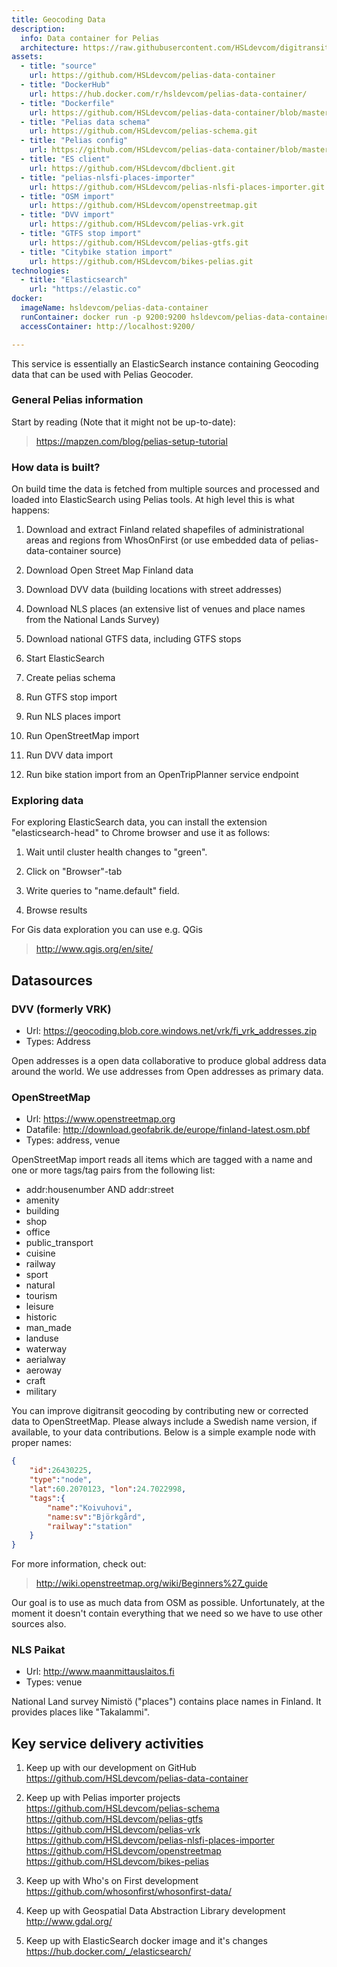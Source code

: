 ```yaml
---
title: Geocoding Data
description:
  info: Data container for Pelias
  architecture: https://raw.githubusercontent.com/HSLdevcom/digitransit-site/master/pages/en/developers/services/6-data-containers/geocoding-data/architecture.xml
assets:
  - title: "source"
    url: https://github.com/HSLdevcom/pelias-data-container
  - title: "DockerHub"
    url: https://hub.docker.com/r/hsldevcom/pelias-data-container/
  - title: "Dockerfile"
    url: https://github.com/HSLdevcom/pelias-data-container/blob/master/Dockerfile.loader
  - title: "Pelias data schema"
    url: https://github.com/HSLdevcom/pelias-schema.git
  - title: "Pelias config"
    url: https://github.com/HSLdevcom/pelias-data-container/blob/master/pelias.json
  - title: "ES client"
    url: https://github.com/HSLdevcom/dbclient.git
  - title: "pelias-nlsfi-places-importer"
    url: https://github.com/HSLdevcom/pelias-nlsfi-places-importer.git
  - title: "OSM import"
    url: https://github.com/HSLdevcom/openstreetmap.git
  - title: "DVV import"
    url: https://github.com/HSLdevcom/pelias-vrk.git
  - title: "GTFS stop import"
    url: https://github.com/HSLdevcom/pelias-gtfs.git
  - title: "Citybike station import"
    url: https://github.com/HSLdevcom/bikes-pelias.git
technologies:
  - title: "Elasticsearch"
    url: "https://elastic.co"
docker:
  imageName: hsldevcom/pelias-data-container
  runContainer: docker run -p 9200:9200 hsldevcom/pelias-data-container
  accessContainer: http://localhost:9200/

---
```


This service is essentially an ElasticSearch instance containing Geocoding data that can be used with Pelias Geocoder.

### General Pelias information

Start by reading (Note that it might not be up-to-date):

> https://mapzen.com/blog/pelias-setup-tutorial

### How data is built?

On build time the data is fetched from multiple sources and processed and loaded into ElasticSearch using
Pelias tools. At high level this is what happens:

1. Download and extract Finland related shapefiles of administrational areas and regions from WhosOnFirst (or use embedded data of pelias-data-container source)

2. Download Open Street Map Finland data

3. Download DVV data (building locations with street addresses)

4. Download NLS places (an extensive list of venues and place names from the National Lands Survey)

5. Download national GTFS data, including GTFS stops

6. Start ElasticSearch

7. Create pelias schema

8. Run GTFS stop import

9. Run NLS places import

10. Run OpenStreetMap import

11. Run DVV data import

12. Run bike station import from an OpenTripPlanner service endpoint

### Exploring data

For exploring ElasticSearch data, you can install the extension "elasticsearch-head" to Chrome browser and use it as follows:

1. Wait until cluster health changes to "green".

2. Click on "Browser"-tab

3. Write queries to "name.default" field.

4. Browse results

For Gis data exploration you can use e.g. QGis

> http://www.qgis.org/en/site/

## Datasources

### DVV (formerly VRK)

- Url: https://geocoding.blob.core.windows.net/vrk/fi_vrk_addresses.zip
- Types: Address

Open addresses is a open data collaborative to produce global address data around the world. We use addresses from Open addresses as primary data.

### OpenStreetMap

- Url: https://www.openstreetmap.org
- Datafile: http://download.geofabrik.de/europe/finland-latest.osm.pbf
- Types: address, venue

OpenStreetMap import reads all items which are tagged with a name and one or more tags/tag pairs from the following list:

- addr:housenumber AND addr:street
- amenity
- building
- shop
- office
- public_transport
- cuisine
- railway
- sport
- natural
- tourism
- leisure
- historic
- man_made
- landuse
- waterway
- aerialway
- aeroway
- craft
- military

You can improve digitransit geocoding by contributing new or corrected data to OpenStreetMap. Please always include a Swedish name version, if available, to your data contributions.
Below is a simple example node with proper names:

```json
{
    "id":26430225,
    "type":"node",
    "lat":60.2070123, "lon":24.7022998,
    "tags":{
        "name":"Koivuhovi",
        "name:sv":"Björkgård",
        "railway":"station"
    }
}
```

For more information, check out:

> http://wiki.openstreetmap.org/wiki/Beginners%27_guide

Our goal is to use as much data from OSM as possible. Unfortunately, at the moment it doesn't contain everything that we need so we have to use other sources also.

### NLS Paikat

- Url: http://www.maanmittauslaitos.fi
- Types: venue

National Land survey Nimistö ("places") contains place names in Finland. It provides places like "Takalammi".

## Key service delivery activities

1. Keep up with our development on GitHub<br/>
   https://github.com/HSLdevcom/pelias-data-container

2. Keep up with Pelias importer projects<br/>
   https://github.com/HSLdevcom/pelias-schema<br/>
   https://github.com/HSLdevcom/pelias-gtfs<br/>
   https://github.com/HSLdevcom/pelias-vrk<br/>
   https://github.com/HSLdevcom/pelias-nlsfi-places-importer<br/>
   https://github.com/HSLdevcom/openstreetmap<br/>
   https://github.com/HSLdevcom/bikes-pelias<br/>

3. Keep up with Who's on First development<br/>
   https://github.com/whosonfirst/whosonfirst-data/

4. Keep up with Geospatial Data Abstraction Library development<br/>
   http://www.gdal.org/

5. Keep up with ElasticSearch docker image and it's changes<br/>
   https://hub.docker.com/_/elasticsearch/
